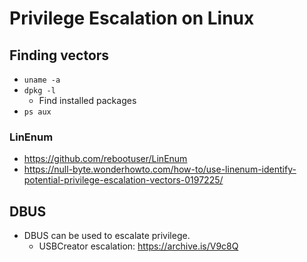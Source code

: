 # Privilege Escalation on Linux

## Finding vectors
- `uname -a`
- `dpkg -l`
  - Find installed packages
- `ps aux`

### LinEnum
- https://github.com/rebootuser/LinEnum
- https://null-byte.wonderhowto.com/how-to/use-linenum-identify-potential-privilege-escalation-vectors-0197225/

## DBUS
- DBUS can be used to escalate privilege.
  - USBCreator escalation: https://archive.is/V9c8Q
